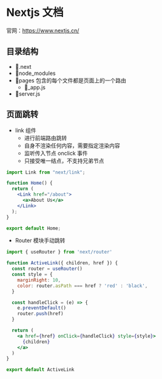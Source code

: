 # Nextjs 文档

官网：https://www.nextjs.cn/

## 目录结构

- 📁.next
- 📁node_modules
- 📁pages 包含的每个文件都是页面上的一个路由
  - 📄_app.js
- 📄server.js

## 页面跳转

- link 组件
  - 进行前端路由跳转
  - 自身不渲染任何内容，需要指定渲染内容
  - 监听传入节点 onclick 事件
  - 只接受唯一结点，不支持兄弟节点

```jsx
import Link from "next/link";

function Home() {
  return (
    <Link href="/about">
      <a>About Us</a>
    </Link>
  );
}

export default Home;
```

- Router 模块手动跳转

```jsx
import { useRouter } from 'next/router'

function ActiveLink({ children, href }) {
  const router = useRouter()
  const style = {
    marginRight: 10,
    color: router.asPath === href ? 'red' : 'black',
  }

  const handleClick = (e) => {
    e.preventDefault()
    router.push(href)
  }

  return (
    <a href={href} onClick={handleClick} style={style}>
      {children}
    </a>
  )
}

export default ActiveLink
```